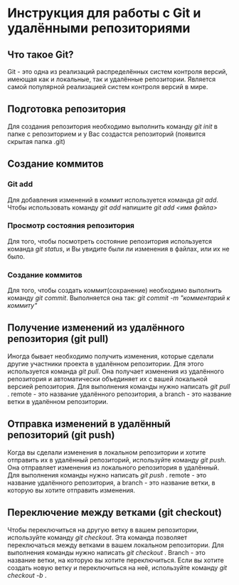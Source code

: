 # Инструкция для работы с Git и удалёнными репозиториями

## Что такое Git?
Git - это одна из реализаций распределённых систем контроля версий, имеющая как и локальные, так и удалённые репозитории. Является самой популярной реализацией систем контроля версий в мире.
## Подготовка репозитория
Для создания репозитория необходимо выполнить команду *git init* в папке с репозиторием и у Вас создастся репозиторий (появится скрытая папка .git)

## Создание коммитов

### Git add
Для добавления изменений в коммит используется команда *git add*. Чтобы использовать команду *git add* напишите *git add <имя файла>*

### Просмотр состояния репозитория
Для того, чтобы посмотреть состояние репозитория используется команда *git status*, и Вы увидите были ли изменения в файлах, или их не было.

### Создание коммитов
Для того, чтобы создать коммит(сохранение) необходимо выполнить команду *git commit*. Выполняется она так: *git commit -m "комментарий к коммиту"*

## Получение изменений из удалённого репозитория (git pull)
Иногда бывает необходимо получить изменения, которые сделали другие участники проекта в удалённом репозитории. Для этого используется команда *git pull*. Она получает изменения из удалённого репозитория и автоматически объединяет их с вашей локальной версией репозитория. Для выполнения команды нужно написать *git pull <remote> <branch>*. remote - это название удалённого репозитория, а branch - это название ветки в удалённом репозитории.

## Отправка изменений в удалённый репозиторий (git push)
Когда вы сделали изменения в локальном репозитории и хотите отправить их в удалённый репозиторий, используйте команду *git push*. Она отправляет изменения из локального репозитория в удалённый. Для выполнения команды нужно написать *git push <remote> <branch>*. remote - это название удалённого репозитория, а branch - это название ветки, в которую вы хотите отправить изменения.

## Переключение между ветками (git checkout)
Чтобы переключиться на другую ветку в вашем репозитории, используйте команду *git checkout*. Эта команда позволяет переключаться между ветками в вашем локальном репозитории. Для выполнения команды нужно написать *git checkout <branch>*. Branch - это название ветки, на которую вы хотите переключиться. Если вы хотите создать новую ветку и переключиться на неё, используйте команду *git checkout -b <branch>*.